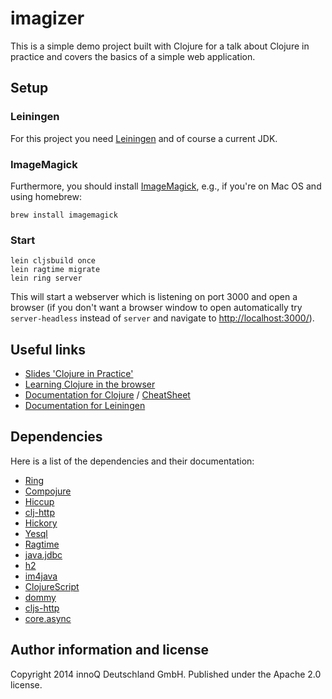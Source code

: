 imagizer
========

This is a simple demo project built with Clojure for a talk about Clojure in practice and covers the basics of a simple web application.

## Setup

### Leiningen

For this project you need [Leiningen](http://leiningen.org/) and of course a current JDK.

### ImageMagick

Furthermore, you should install [ImageMagick](http://www.imagemagick.org/), e.g., if you're on Mac OS and using homebrew:

    brew install imagemagick

### Start

    lein cljsbuild once
    lein ragtime migrate
    lein ring server

This will start a webserver which is listening on port 3000 and open a browser (if you don't want a browser window to open automatically try `server-headless` instead of `server` and navigate to [http://localhost:3000/](http://localhost:3000/)).

## Useful links

* [Slides 'Clojure in Practice'](https://www.innoq.com/de/talks/2014/11/clojure-in-der-praxis-wjax-2014/)
* [Learning Clojure in the browser](http://www.4clojure.com/problems)
* [Documentation for Clojure](http://clojure.org/documentation) / [CheatSheet](http://clojure.org/cheatsheet)
* [Documentation for Leiningen](https://github.com/technomancy/leiningen/blob/stable/doc/TUTORIAL.md)

## Dependencies

Here is a list of the dependencies and their documentation:

* [Ring](https://github.com/ring-clojure/ring)
* [Compojure](https://github.com/weavejester/compojure)
* [Hiccup](https://github.com/weavejester/hiccup)
* [clj-http](https://github.com/dakrone/clj-http)
* [Hickory](https://github.com/davidsantiago/hickory)
* [Yesql](https://github.com/krisajenkins/yesql)
* [Ragtime](https://github.com/weavejester/ragtime)
* [java.jdbc](https://github.com/clojure/java.jdbc/)
* [h2](http://www.h2database.com/html/main.html)
* [im4java](http://im4java.sourceforge.net/)
* [ClojureScript](https://github.com/clojure/clojurescript)
* [dommy](https://github.com/Prismatic/dommy)
* [cljs-http](https://github.com/r0man/cljs-http)
* [core.async](https://github.com/clojure/core.async)

## Author information and license

Copyright 2014 innoQ Deutschland GmbH. Published under the Apache 2.0 license.